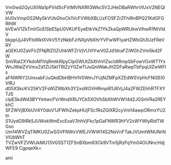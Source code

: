 Vm0wd2QyUXlWa1pPVldScFVtMVNXRll3Wkc5V2JHeDBaRWhrVlUxV2NEQlVW
bU0xVmpGS2MySkVUbGhoCk1VcFVWbXBLUzFOSFZrZFhiRnBPQ21KdGFGRlhW
bVEwV1ZkTmVGcElSbE5pU0VKUFEyeEtkVkZ1YkZkaQpWRUkwVlhwR1NtVldV
bkppUjJ4VFlsWktXVkV5YzNkbFJrNXpVbXhrYVFwWFIyaHZWbGh3UzFReVRY
aGEKU0ZaVFlrZFNjRlZ0ZUhkWFZrVjVUVlYwV0ZJd1draFZiWGh2Vm5kd2FW
SnVRalZXYkdoM1VqRmtkRlpyClpGWUtZbXhhVlZscldtRmpSbFowVGxWT1Yx
WnJWalZVVmxZd1ZUSktTRlZzY0ZwTlJuQnlWakJHZDFaRwpTbFpqUlZwWFls
aFNWRlY2UmxabFJuQkdDbHBHVlV0WmJYUjNZMFpXZEdWSVpHcFNiSEI0VlRJ
d05XSkcKV25KV2FsWlZWbXh3Y2xsWGVHRmpiR1J6VjJ4a2FWZEhhRTFXYTJS
clpESkdWd3BYYmtwcFVrWndXRlJYCk5XOVhSbXhWVW14d2JGSnVRa2REYkhC
SFZWVjBXbUV4Y0doV1JFWlhZekpHUjFSc1RsZGlXR2cyVm14awpORmxYU2tn
S1UydG9iRk5JUWxkWmExcExaV3hhVjFkc1pGaFNWR3hYV2xWYWIyRldTWGxo
Um14WVZqTlMKU0ZwSGVFNWxVWEJVWW14S2NsVnFTakJVUmtWNUNrNVlUbWhT
TVZwVFZVWlJkMU13VG5ST1ZFSnBXbm93Ck9VTm5jRzFqYm04OUNncHdjWFE9
CgpqeXk=

ami